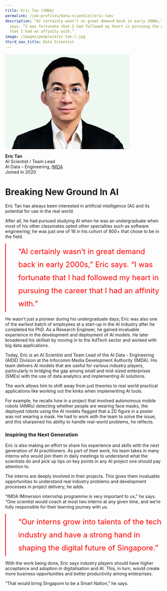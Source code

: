 ```yaml
---
title: Eric Tan (IMDA)
permalink: /job-profiles/data-scientist/eric-tan/
description: “AI certainly wasn’t in great demand back in early 2000s,” Eric
  says. “I was fortunate that I had followed my heart in pursuing the career
  that I had an affinity with.”
image: /images/people/eric-tan-l.jpg
third_nav_title: Data Scientist
---
```

<img src="/images/People/eric-tan-l.jpg" alt="Eric Tan" style="width:400px;" align="left">
<br clear="left">

**Eric Tan**<br>
AI Scientist / Team Lead<br>
AI Data – Engineering, [IMDA](https://www.imda.gov.sg/)<br>
Joined in 2020

# Breaking New Ground In AI

Eric Tan has always been interested in artificial intelligence (AI) and its potential for use in the real world. 

After all, he had pursued studying AI when he was an undergraduate when most of his other classmates opted other specialties such as software engineering; he was just one of 16 in his cohort of 800+ that chose to be in the field.

<div style="font-size:24px; font-weight: 400; line-height: 1.75; color: #FF0000; padding: 5px 0px 5px 40px; margin-left: 0; border-left: 2px solid red">“AI certainly wasn’t in great demand back in early 2000s,” Eric says. “I was fortunate that I had followed my heart in pursuing the career that I had an affinity with.”</div>

He wasn’t just a pioneer during his undergraduate days; Eric was also one of the earliest batch of employees at a start-up in the AI industry after he completed his PhD. As a Research Engineer, he gained invaluable experience in the development and deployment of AI models. He later broadened his skillset by moving in to the AdTech sector and worked with big data applications. 

Today, Eric is an AI Scientist and Team Lead of the AI Data - Engineering (AIDE) Division at the Infocomm Media Development Authority (IMDA). His team delivers AI models that are useful for various industry players, particularly in bridging the gap among small and mid-sized enterprises (SMEs) with the use of data analytics and implementing AI solutions. 

The work allows him to shift away from just theories to real world practical applications like working out the kinks when implementing AI tools. 

For example, he recalls how in a project that involved autonomous mobile robots (AMRs) detecting whether people are wearing face masks, the deployed robots using the AI models flagged that a 2D figure in a poster was not wearing a mask. He had to work with the team to solve the issue, and this sharpened his ability to handle real-world problems, he reflects. 


### Inspiring the Next Generation

	
Eric is also making an effort to share his experience and skills with the next generation of AI practitioners. As part of their work, his team takes in many interns who would join them in daily meetings to understand what the scientists do and pick up tips on key points in any AI project one should pay attention to. 

The interns are deeply involved in their projects. This gives them invaluable opportunities to understand real industry problems and development processes in project delivery, he adds. 

“IMDA IMmersion internship programme is very important to us,” he says. “One scientist would coach at most two interns at any given time, and we’re fully responsible for their learning journey with us. 

<div style="font-size:24px; font-weight: 400; line-height: 1.75; color: #FF0000; padding: 5px 0px 5px 40px; margin-left: 0; border-left: 2px solid red">“Our interns grow into talents of the tech industry and have a strong hand in shaping the digital future of Singapore.”</div>

With the work being done, Eric says industry players should have higher acceptance and adoption in digitalisation and AI. This, in turn, would create more business opportunities and better productivity among enterprises.

“That would bring Singapore to be a Smart Nation,” he says.